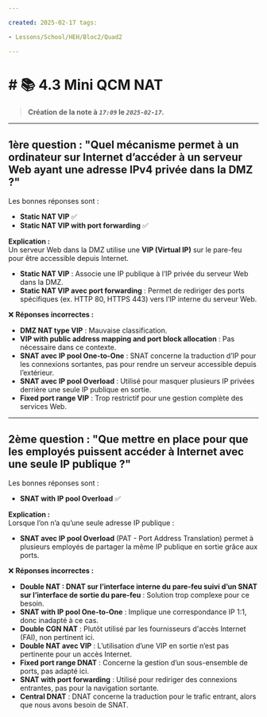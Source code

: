 ```yaml
---

created: 2025-02-17 tags:

- Lessons/School/HEH/Bloc2/Quad2

---
```


# # 📚 4.3 Mini QCM NAT

> **Création de la note à _`17:09`_ le _`2025-02-17`._**

---

## **1ère question : "Quel mécanisme permet à un ordinateur sur Internet d’accéder à un serveur Web ayant une adresse IPv4 privée dans la DMZ ?"**

Les bonnes réponses sont :

- **Static NAT VIP** ✅
- **Static NAT VIP with port forwarding** ✅

**Explication :**  
Un serveur Web dans la DMZ utilise une **VIP (Virtual IP)** sur le pare-feu pour être accessible depuis Internet.

- **Static NAT VIP** : Associe une IP publique à l’IP privée du serveur Web dans la DMZ.
- **Static NAT VIP avec port forwarding** : Permet de rediriger des ports spécifiques (ex. HTTP 80, HTTPS 443) vers l’IP interne du serveur Web.

❌ **Réponses incorrectes :**

- **DMZ NAT type VIP** : Mauvaise classification.
- **VIP with public address mapping and port block allocation** : Pas nécessaire dans ce contexte.
- **SNAT avec IP pool One-to-One** : SNAT concerne la traduction d’IP pour les connexions sortantes, pas pour rendre un serveur accessible depuis l’extérieur.
- **SNAT avec IP pool Overload** : Utilisé pour masquer plusieurs IP privées derrière une seule IP publique en sortie.
- **Fixed port range VIP** : Trop restrictif pour une gestion complète des services Web.

---

## **2ème question : "Que mettre en place pour que les employés puissent accéder à Internet avec une seule IP publique ?"**

Les bonnes réponses sont :

- **SNAT with IP pool Overload** ✅

**Explication :**  
Lorsque l’on n’a qu’une seule adresse IP publique :

- **SNAT avec IP pool Overload** (PAT - Port Address Translation) permet à plusieurs employés de partager la même IP publique en sortie grâce aux ports.

❌ **Réponses incorrectes :**

- **Double NAT : DNAT sur l’interface interne du pare-feu suivi d’un SNAT sur l’interface de sortie du pare-feu** : Solution trop complexe pour ce besoin.
- **SNAT with IP pool One-to-One** : Implique une correspondance IP 1:1, donc inadapté à ce cas.
- **Double CGN NAT** : Plutôt utilisé par les fournisseurs d'accès Internet (FAI), non pertinent ici.
- **Double NAT avec VIP** : L’utilisation d’une VIP en sortie n’est pas pertinente pour un accès Internet.
- **Fixed port range DNAT** : Concerne la gestion d’un sous-ensemble de ports, pas adapté ici.
- **SNAT with port forwarding** : Utilisé pour rediriger des connexions entrantes, pas pour la navigation sortante.
- **Central DNAT** : DNAT concerne la traduction pour le trafic entrant, alors que nous avons besoin de SNAT.